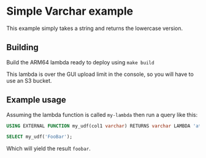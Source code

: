 # Simple Varchar example

This example simply takes a string and returns the lowercase version.

## Building

Build the ARM64 lambda ready to deploy using `make build`

This lambda is over the GUI upload limit in the console, so you will have to use an S3 bucket.

## Example usage

Assuming the lambda function is called `my-lambda` then run a query like this:

```sql
USING EXTERNAL FUNCTION my_udf(col1 varchar) RETURNS varchar LAMBDA 'athena-test'

SELECT my_udf('FooBar');
```

Which will yield the result `foobar`.
